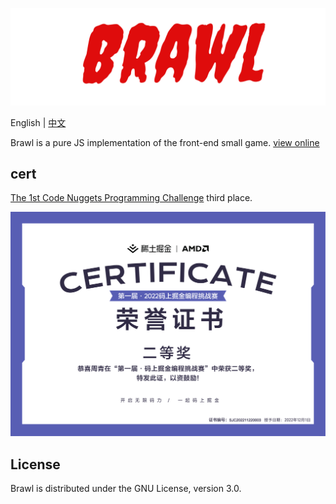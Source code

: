 ![Brawl](static/images/Brawl.png)

English | [中文](README_zh.md)

Brawl is a pure JS implementation of the front-end small game.
[view online](https://game.zhouqing.cloud)

## cert

[The 1st Code Nuggets Programming Challenge](https://juejin.cn/challenge/1/result) third place.

![certificate](./static/images/cert/certificate.svg)

## License

Brawl is distributed under the GNU License, version 3.0.
